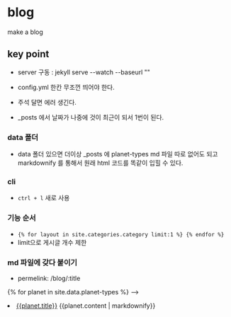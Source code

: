 # blog
make a blog

## key point
- server 구동 : jekyll serve --watch --baseurl ""

- config.yml 한칸 무조껀 띄어야 한다.

- 주석 달면 에러 생긴다.

- _posts 에서 날짜가 나중에 것이 최근이 되서 1번이 된다.

### data 폴더
- data 폴더 있으면 더이상 
_posts 에 planet-types md 파일 따로 없어도 되고
markdownify 를 통해서 원래 html 코드를 똑같이 입힐 수 있다.

### cli
- `ctrl + l` 새로 사용

### 기능 순서
- `{% for layout in site.categories.category limit:1 %} {% endfor %}`
- limit으로 게시글 개수 제한

### md 파일에 갖다 붙이기 
- permelink: /blog/:title

{% for planet in site.data.planet-types %} -->
		<li><a href="{{site.baseurl}}/planets/{{planet.folder}}/">{{planet.title}}</a>
		{{planet.content | markdownify}}